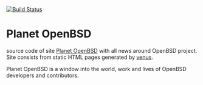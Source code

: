 [![Build Status](https://travis-ci.org/ligurio/openbsdnow.org.svg?branch=master)](https://travis-ci.org/ligurio/openbsdnow.org)

# Planet OpenBSD

source code of site [Planet OpenBSD](http://openbsdnow.org/)
with all news around OpenBSD project.  Site consists from static HTML pages
generated by [venus](http://www.intertwingly.net/code/venus/).

Planet OpenBSD is a window into the world, work and lives of OpenBSD developers
and contributors.
